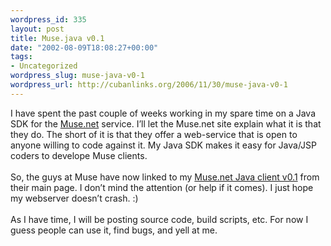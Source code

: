```yaml
--- 
wordpress_id: 335
layout: post
title: Muse.java v0.1
date: "2002-08-09T18:08:27+00:00"
tags: 
- Uncategorized
wordpress_slug: muse-java-v0-1
wordpress_url: http://cubanlinks.org/2006/11/30/muse-java-v0-1
---
```

<p>I have spent the past couple of weeks working in my spare time on a Java <span class="caps">SDK</span> for the <a href="http://muse.net" title="muse.net">Muse.net</a> service.  I&#8217;ll let the Muse.net site explain what it is that they do.  The short of it is that they offer a web-service that is open to anyone willing to code against it.  My Java <span class="caps">SDK</span> makes it easy for Java/JSP coders to develope Muse clients. <br/><br/>
So, the guys at Muse have now linked to my <a href="http://muse.cubanlinks.org" title="Muse.Java">Muse.net Java client v0.1</a> from their main page.  I don&#8217;t mind the attention (or help if it comes).  I just hope my webserver doesn&#8217;t crash. :)
<br/><br/>
As I have time, I will be posting source code, build scripts, etc.  For now I guess people can use it, find bugs, and yell at me.</p>
